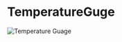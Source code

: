 # TemperatureGuge

![Temperature Guage](https://github.com/muhammadzandieh8/TemperatureGuge/assets/43937204/e20b8c63-8fca-4eb1-bc06-327cf3aeab4e)
